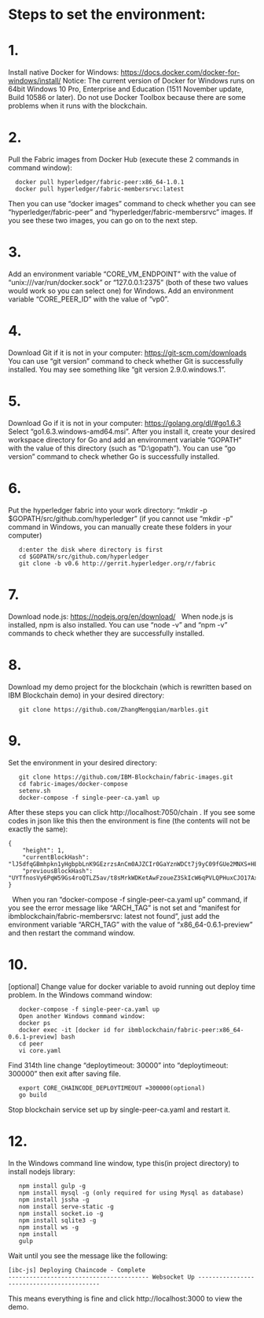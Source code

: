 # Steps to set the environment:

# 1. 
  Install native Docker for Windows: https://docs.docker.com/docker-for-windows/install/
  Notice: The current version of Docker for Windows runs on 64bit Windows 10 Pro, Enterprise and Education (1511 November update, Build 10586 or later). Do not use Docker Toolbox because there are some problems when it runs with the blockchain.
# 2. 
  Pull the Fabric images from Docker Hub (execute these 2 commands in command window):  

```
  docker pull hyperledger/fabric-peer:x86_64-1.0.1
  docker pull hyperledger/fabric-membersrvc:latest
```  
  Then you can use “docker images” command to check whether you can see “hyperledger/fabric-peer” and “hyperledger/fabric-membersrvc” images. If you see these two images, you can go on to the next step.
# 3. 
  Add an environment variable “CORE_VM_ENDPOINT” with the value of “unix:///var/run/docker.sock” or “127.0.0.1:2375” (both of these two values would work so you can select one) for Windows.
  Add an environment variable “CORE_PEER_ID” with the value of “vp0”.
# 4. 
  Download Git if it is not in your computer: https://git-scm.com/downloads
  You can use “git version” command to check whether Git is successfully installed. You may see something like “git version 2.9.0.windows.1”.
# 5. 
  Download Go if it is not in your computer: https://golang.org/dl/#go1.6.3 
  Select “go1.6.3.windows-amd64.msi”. After you install it, create your desired workspace directory for Go and add an environment variable “GOPATH” with the value of this directory (such as “D:\gopath”).
  You can use “go version” command to check whether Go is successfully installed.
# 6. 
  Put the hyperledger fabric into your work directory: 
  “mkdir -p $GOPATH/src/github.com/hyperledger” (if you cannot use “mkdir -p” command in Windows, you can manually create these folders in your computer)

```
   d:enter the disk where directory is first
   cd $GOPATH/src/github.com/hyperledger
   git clone -b v0.6 http://gerrit.hyperledger.org/r/fabric
```

# 7. 
   Download node.js: https://nodejs.org/en/download/
   When node.js is installed, npm is also installed. You can use “node -v” and “npm -v” commands to check whether they are successfully installed.
# 8. 
   Download my demo project for the blockchain (which is rewritten based on IBM Blockchain demo) in your desired directory:
```
   git clone https://github.com/ZhangMengqian/marbles.git
```
# 9. 
   Set the environment in your desired directory: 
```  
   git clone https://github.com/IBM-Blockchain/fabric-images.git
   cd fabric-images/docker-compose
   setenv.sh
   docker-compose -f single-peer-ca.yaml up
```
   After these steps you can click http://localhost:7050/chain . If you see some codes in json like this then the environment is fine (the contents will not be exactly the same):
```
{
	"height": 1,
	"currentBlockHash": "lJ5dfqGBmhpkn1yHgbpbLnK9GEzrzsAnCm0AJZCIr0GaYznWDCt7j9yC09fGUe2MNXS+HEooKBbajHb+T40kIg==",
	"previousBlockHash": "UYTfnosVy6PqW59Gs4roQTLZ5av/t8sMrkWDKetAwFzoueZ3SkIcW6qPVLQPHuxCJO17AxLYsjzmYNN1fNtwFg=="
} 
```
   When you ran “docker-compose -f single-peer-ca.yaml up” command, if you see the error message like “ARCH_TAG” is not set and “manifest for ibmblockchain/fabric-membersrvc: latest not found”, just add the environment variable “ARCH_TAG” with the value of “x86_64-0.6.1-preview” and then restart the command window.
# 10. 
   [optional]
   Change value for docker variable to avoid running out deploy time problem.
   In the Windows command window:
```
   docker-compose -f single-peer-ca.yaml up
   Open another Windows command window:
   docker ps
   docker exec -it [docker id for ibmblockchain/fabric-peer:x86_64-0.6.1-preview] bash 
   cd peer
   vi core.yaml
```
   Find 314th line change “deploytimeout: 30000” into “deploytimeout: 300000” then exit after saving file.
```
   export CORE_CHAINCODE_DEPLOYTIMEOUT =300000(optional)	
   go build
```
   Stop blockchain service set up by single-peer-ca.yaml and restart it.
# 12. 
   In the Windows command line window, type this(in project directory) to install nodejs library:
```
   npm install gulp -g
   npm install mysql -g (only required for using Mysql as database)
   npm install jssha -g
   nom install serve-static -g
   npm install socket.io -g
   npm install sqlite3 -g
   npm install ws -g
   npm install  
   gulp
 ```
   Wait until you see the message like the following:
 ```
 [ibc-js] Deploying Chaincode - Complete
 ---------------------------------------- Websocket Up ------------------------------------------
 ```

   This means everything is fine and click http://localhost:3000 to view the demo. 
